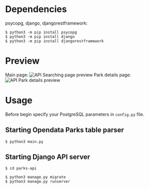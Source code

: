 
# Dependencies

psycopg, django, djangorestframework:

    $ python3 -m pip install psycopg
    $ python3 -m pip install django
    $ python3 -m pip install djangorestframework


# Preview
Main page:
![API Searching page preview](https://i.imgur.com/CMLHVZM.png)
Park details page:
![API Park details preview](https://i.imgur.com/Y3S4Go3.png)

# Usage
Before begin specify your PostgreSQL parameters in `config.py` file.

## Starting Opendata Parks table parser

	$ python3 main.py

## Starting Django API server

	$ cd parks-api
	
	$ python3 manage.py migrate
	$ python3 manage.py runserver
